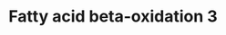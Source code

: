 ---
annotations:
- id: PW:0000738
  parent: classic metabolic pathway
  type: Pathway Ontology
  value: fatty acid beta degradation pathway
authors:
- Nsalomonis
- MaintBot
- Evelo
- C.Redfern
- Egonw
- Christine Chichester
- Eweitz
- Mkutmon
description: ''
last-edited: 2021-06-04
organisms:
- Drosophila melanogaster
redirect_from:
- /index.php/Pathway:WP25
- /instance/WP25
- /instance/WP25_rr123859
revision: r123859
schema-jsonld:
- '@context': https://schema.org/
  '@id': https://wikipathways.github.io/pathways/WP25.html
  '@type': Dataset
  creator:
    '@type': Organization
    name: WikiPathways
  description: ''
  keywords:
  - Arc42
  - CG10932
  - CG4389
  - CG6543
  - CG7430
  - CG9547
  - HADHSC
  - Thiolase
  license: CC0
  name: Fatty acid beta-oxidation 3
seo: CreativeWork
title: Fatty acid beta-oxidation 3
wpid: WP25
---
